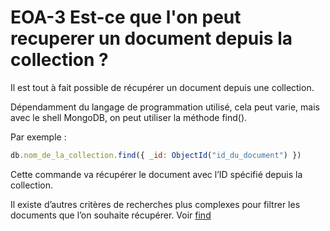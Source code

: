 # EOA-3 Est-ce que l'on peut recuperer un document depuis la collection ?

Il est tout à fait possible de récupérer un document depuis une collection.

Dépendamment du langage de programmation utilisé, cela peut varie, mais avec le shell MongoDB, on peut utiliser la méthode find().

Par exemple : 
``` javascript
db.nom_de_la_collection.find({ _id: ObjectId("id_du_document") })
```

Cette commande va récupérer le document avec l’ID spécifié depuis la collection.

Il existe d’autres critères de recherches plus complexes pour filtrer les documents que l’on souhaite récupérer. Voir [find](https://www.mongodb.com/docs/manual/reference/command/find/)
